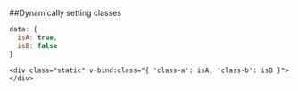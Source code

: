 ##Dynamically setting classes

```javascript
data: {
  isA: true,
  isB: false
}
```


    <div class="static" v-bind:class="{ 'class-a': isA, 'class-b': isB }"></div>
